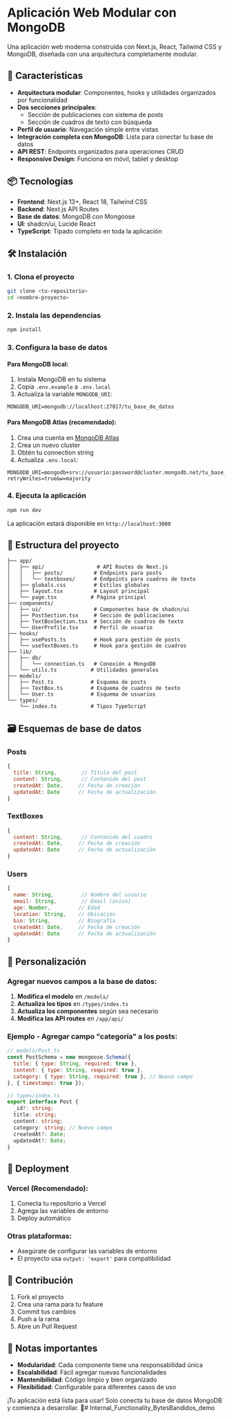 # Aplicación Web Modular con MongoDB

Una aplicación web moderna construida con Next.js, React, Tailwind CSS y MongoDB, diseñada con una arquitectura completamente modular.

## 🚀 Características

- **Arquitectura modular**: Componentes, hooks y utilidades organizados por funcionalidad
- **Dos secciones principales**:
  - Sección de publicaciones con sistema de posts
  - Sección de cuadros de texto con búsqueda
- **Perfil de usuario**: Navegación simple entre vistas
- **Integración completa con MongoDB**: Lista para conectar tu base de datos
- **API REST**: Endpoints organizados para operaciones CRUD
- **Responsive Design**: Funciona en móvil, tablet y desktop

## 📦 Tecnologías

- **Frontend**: Next.js 13+, React 18, Tailwind CSS
- **Backend**: Next.js API Routes
- **Base de datos**: MongoDB con Mongoose
- **UI**: shadcn/ui, Lucide React
- **TypeScript**: Tipado completo en toda la aplicación

## 🛠️ Instalación

### 1. Clona el proyecto
```bash
git clone <tu-repositorio>
cd <nombre-proyecto>
```

### 2. Instala las dependencias
```bash
npm install
```

### 3. Configura la base de datos

#### Para MongoDB local:
1. Instala MongoDB en tu sistema
2. Copia `.env.example` a `.env.local`
3. Actualiza la variable `MONGODB_URI`:
```env
MONGODB_URI=mongodb://localhost:27017/tu_base_de_datos
```

#### Para MongoDB Atlas (recomendado):
1. Crea una cuenta en [MongoDB Atlas](https://www.mongodb.com/atlas)
2. Crea un nuevo cluster
3. Obtén tu connection string
4. Actualiza `.env.local`:
```env
MONGODB_URI=mongodb+srv://usuario:password@cluster.mongodb.net/tu_base_de_datos?retryWrites=true&w=majority
```

### 4. Ejecuta la aplicación
```bash
npm run dev
```

La aplicación estará disponible en `http://localhost:3000`

## 📁 Estructura del proyecto

```
├── app/
│   ├── api/                 # API Routes de Next.js
│   │   ├── posts/          # Endpoints para posts
│   │   └── textboxes/      # Endpoints para cuadros de texto
│   ├── globals.css         # Estilos globales
│   ├── layout.tsx          # Layout principal
│   └── page.tsx           # Página principal
├── components/
│   ├── ui/                 # Componentes base de shadcn/ui
│   ├── PostSection.tsx     # Sección de publicaciones
│   ├── TextBoxSection.tsx  # Sección de cuadros de texto
│   └── UserProfile.tsx     # Perfil de usuario
├── hooks/
│   ├── usePosts.ts         # Hook para gestión de posts
│   └── useTextBoxes.ts     # Hook para gestión de cuadros
├── lib/
│   ├── db/
│   │   └── connection.ts   # Conexión a MongoDB
│   └── utils.ts           # Utilidades generales
├── models/
│   ├── Post.ts            # Esquema de posts
│   ├── TextBox.ts         # Esquema de cuadros de texto
│   └── User.ts            # Esquema de usuarios
└── types/
    └── index.ts           # Tipos TypeScript
```

## 🗃️ Esquemas de base de datos

### Posts
```javascript
{
  title: String,        // Título del post
  content: String,      // Contenido del post
  createdAt: Date,     // Fecha de creación
  updatedAt: Date      // Fecha de actualización
}
```

### TextBoxes
```javascript
{
  content: String,      // Contenido del cuadro
  createdAt: Date,     // Fecha de creación
  updatedAt: Date      // Fecha de actualización
}
```

### Users
```javascript
{
  name: String,         // Nombre del usuario
  email: String,        // Email (único)
  age: Number,         // Edad
  location: String,    // Ubicación
  bio: String,         // Biografía
  createdAt: Date,     // Fecha de creación
  updatedAt: Date      // Fecha de actualización
}
```

## 🔧 Personalización

### Agregar nuevos campos a la base de datos:

1. **Modifica el modelo** en `/models/`
2. **Actualiza los tipos** en `/types/index.ts`
3. **Actualiza los componentes** según sea necesario
4. **Modifica las API routes** en `/app/api/`

### Ejemplo - Agregar campo "categoría" a los posts:

```javascript
// models/Post.ts
const PostSchema = new mongoose.Schema({
  title: { type: String, required: true },
  content: { type: String, required: true },
  category: { type: String, required: true }, // Nuevo campo
}, { timestamps: true });
```

```typescript
// types/index.ts
export interface Post {
  _id?: string;
  title: string;
  content: string;
  category: string; // Nuevo campo
  createdAt?: Date;
  updatedAt?: Date;
}
```

## 🚀 Deployment

### Vercel (Recomendado):
1. Conecta tu repositorio a Vercel
2. Agrega las variables de entorno
3. Deploy automático

### Otras plataformas:
- Asegúrate de configurar las variables de entorno
- El proyecto usa `output: 'export'` para compatibilidad

## 🤝 Contribución

1. Fork el proyecto
2. Crea una rama para tu feature
3. Commit tus cambios
4. Push a la rama
5. Abre un Pull Request

## 📝 Notas importantes

- **Modularidad**: Cada componente tiene una responsabilidad única
- **Escalabilidad**: Fácil agregar nuevas funcionalidades
- **Mantenibilidad**: Código limpio y bien organizado
- **Flexibilidad**: Configurable para diferentes casos de uso

¡Tu aplicación está lista para usar! Solo conecta tu base de datos MongoDB y comienza a desarrollar. 🎉# Internal_Functionality_BytesBandidos_demo

